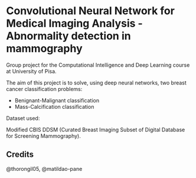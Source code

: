 # Convolutional Neural Network for Medical Imaging Analysis - Abnormality detection in mammography

Group project for the Computational Intelligence and Deep Learning course at University of Pisa.

The aim of this project is to solve, using deep neural networks, two breast
cancer classification problems:

- Benignant-Malignant classification
- Mass-Calcification classification

Dataset used: 

Modified CBIS DDSM (Curated Breast Imaging Subset of
Digital Database for Screening Mammography).


## Credits
@thorongil05, @matildao-pane

